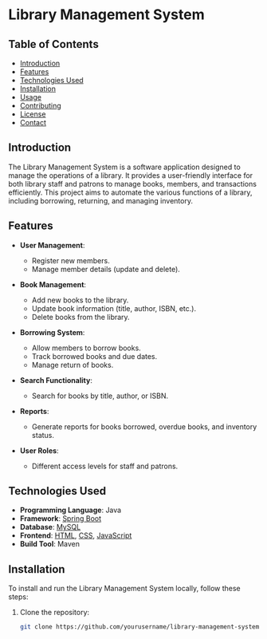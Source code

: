 # Library Management System

## Table of Contents
- [Introduction](#introduction)
- [Features](#features)
- [Technologies Used](#technologies-used)
- [Installation](#installation)
- [Usage](#usage)
- [Contributing](#contributing)
- [License](#license)
- [Contact](#contact)

## Introduction
The Library Management System is a software application designed to manage the operations of a library. It provides a user-friendly interface for both library staff and patrons to manage books, members, and transactions efficiently. This project aims to automate the various functions of a library, including borrowing, returning, and managing inventory.

## Features
- **User Management**: 
  - Register new members.
  - Manage member details (update and delete).
  
- **Book Management**: 
  - Add new books to the library.
  - Update book information (title, author, ISBN, etc.).
  - Delete books from the library.

- **Borrowing System**: 
  - Allow members to borrow books.
  - Track borrowed books and due dates.
  - Manage return of books.

- **Search Functionality**: 
  - Search for books by title, author, or ISBN.
  
- **Reports**: 
  - Generate reports for books borrowed, overdue books, and inventory status.

- **User Roles**: 
  - Different access levels for staff and patrons.

## Technologies Used
- **Programming Language**: Java
- **Framework**: [Spring Boot](https://spring.io/projects/spring-boot)
- **Database**: [MySQL](https://www.mysql.com/)
- **Frontend**: [HTML](https://developer.mozilla.org/en-US/docs/Web/HTML), [CSS](https://developer.mozilla.org/en-US/docs/Web/CSS), [JavaScript](https://developer.mozilla.org/en-US/docs/Web/JavaScript)
- **Build Tool**: Maven

## Installation
To install and run the Library Management System locally, follow these steps:

1. Clone the repository:
   ```bash
   git clone https://github.com/yourusername/library-management-system.git
